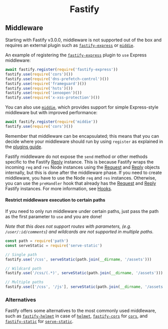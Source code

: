 <h1 align="center">Fastify</h1>

## Middleware

Starting with Fastify v3.0.0, middleware is not supported out of the box and
requires an external plugin such as
[`fastify-express`](https://github.com/fastify/fastify-express) or
[`middie`](https://github.com/fastify/middie).


An example of registering the
[`fastify-express`](https://github.com/fastify/fastify-express) plugin to `use`
Express middleware:

```js
await fastify.register(require('fastify-express'))
fastify.use(require('cors')())
fastify.use(require('dns-prefetch-control')())
fastify.use(require('frameguard')())
fastify.use(require('hsts')())
fastify.use(require('ienoopen')())
fastify.use(require('x-xss-protection')())
```

You can also use [`middie`](https://github.com/fastify/middie), which provides
support for simple Express-style middleware but with improved performance:

```js
await fastify.register(require('middie'))
fastify.use(require('cors')())
```

Remember that middleware can be encapsulated; this means that you can decide
where your middleware should run by using `register` as explained in the
[plugins guide](../Guides/Plugins-Guide.md).

Fastify middleware do not expose the `send` method or other methods specific to
the Fastify [Reply](./Reply.md#reply) instance. This is because Fastify wraps
the incoming `req` and `res` Node instances using the
[Request](./Request.md#request) and [Reply](./Reply.md#reply) objects
internally, but this is done after the middleware phase. If you need to create
middleware, you have to use the Node `req` and `res` instances. Otherwise, you
can use the `preHandler` hook that already has the
[Request](./Request.md#request) and [Reply](./Reply.md#reply) Fastify instances.
For more information, see [Hooks](./Hooks.md#hooks).

#### Restrict middleware execution to certain paths
<a id="restrict-usage"></a>

If you need to only run middleware under certain paths, just pass the path as
the first parameter to `use` and you are done!

*Note that this does not support routes with parameters, (e.g.
`/user/:id/comments`) and wildcards are not supported in multiple paths.*

```js
const path = require('path')
const serveStatic = require('serve-static')

// Single path
fastify.use('/css', serveStatic(path.join(__dirname, '/assets')))

// Wildcard path
fastify.use('/css/(.*)', serveStatic(path.join(__dirname, '/assets')))

// Multiple paths
fastify.use(['/css', '/js'], serveStatic(path.join(__dirname, '/assets')))
```

### Alternatives

Fastify offers some alternatives to the most commonly used middleware, such as
[`fastify-helmet`](https://github.com/fastify/fastify-helmet) in case of
[`helmet`](https://github.com/helmetjs/helmet),
[`fastify-cors`](https://github.com/fastify/fastify-cors) for
[`cors`](https://github.com/expressjs/cors), and
[`fastify-static`](https://github.com/fastify/fastify-static) for
[`serve-static`](https://github.com/expressjs/serve-static).
